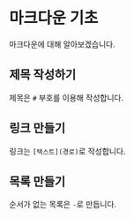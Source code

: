 # 마크다운 기초

마크다운에 대해 알아보겠습니다.

## 제목 작성하기

제목은 `#` 부호를 이용해 작성합니다.

## 링크 만들기

링크는 `[텍스트](경로)`로 작성합니다.

## 목록 만들기

순서가 없는 목록은 `-`로 만듭니다.